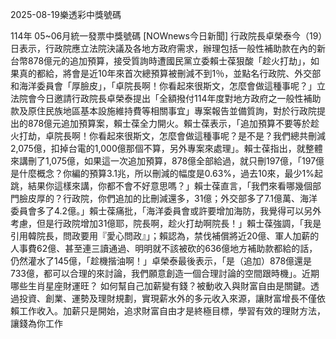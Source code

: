 
2025-08-19樂透彩中獎號碼

                                
114年 05~06月統一發票中獎號碼
                             [NOWnews今日新聞] 行政院長卓榮泰今（19）日表示，行政院應立法院決議及各地方政府需求，辦理包括一般性補助款在內的新台幣878億元的追加預算，接受質詢時遭國民黨立委賴士葆狠酸「趁火打劫」，如果真的都給，將會是近10年來首次總預算被刪減不到1％，並點名行政院、外交部和海洋委員會「厚臉皮」，「卓院長啊！你看起來很斯文，怎麼會做這種事呢？」立法院會今日邀請行政院長卓榮泰提出「全額撥付114年度對地方政府之一般性補助款及原住民族地區基本設施維持費等相關事宜」專案報告並備質詢，對於行政院提出的878億元追加預算案，賴士葆全力開火。賴士葆表示，「追加預算不要等於趁火打劫，卓院長啊！你看起來很斯文，怎麼會做這種事呢？是不是？我們總共刪減 2,075億，扣掉台電的1,000億那個不算，另外專案來處理」。賴士葆指出，就整體來講刪了1,075億，如果這一次追加預算，878億全部給過，就只刪197億，「197億是什麼概念？你編的預算3.1兆，所以刪減的幅度是0.63%，過去10來，最少1%起跳，結果你這樣來講，你都不會不好意思嗎？」賴士葆直言，「我們來看哪幾個部門臉皮厚的？行政院，你們追加的比刪減還多，31億；外交部多了7.1億萬、海洋委員會多了4.2億。」賴士葆痛批，「海洋委員會或許要增加海防，我覺得可以另外考慮，但是行政院增加31億耶，院長啊，趁火打劫啊院長！」賴士葆強調，「我是引用韓院長，問政要用『愛心問政』」；賴認為，禁伐補償將近20億、軍人加薪的人事費62億、甚至連三讀通過、明明就不該被砍的636億地方補助款都給的話，仍然灌水了145億，「趁機揩油啊！」卓榮泰最後表示，「是（追加）878億還是733億，都可以合理的來討論，我們願意創造一個合理討論的空間跟時機」。近期哪些生肖星座財運旺？
如何幫自己加薪變有錢？被動收入與財富自由是關鍵。透過投資、創業、運勢及理財規劃，實現薪水外的多元收入來源，讓財富增長不僅依賴工作收入。加薪只是開始，追求財富自由才是終極目標，學習有效的理財方法，讓錢為你工作